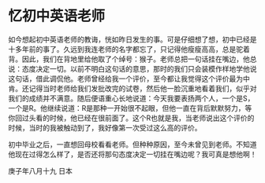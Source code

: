 # 忆初中英语老师

如今想起初中英语老师的教诲，恍如昨日发生的事。可是仔细想了想，初中已经是十多年前的事了。久远到我连老师的名字都忘了，只记得他瘦瘦高高，总是驼着背。因此，我们在背地里给他取了个绰号：猴子。老师总把一句话挂在嘴边，他总说：态度决定一切。以前不明白这句话的意思，那时的我们只会装模作样地学他说这句话，借此调侃他。老师曾经给我一个评价，至今都让我觉得这个评价最为中肯。还记得当时老师给我们发批改完的试卷，然后他一脸沉重地看着我们，似乎对我们的成绩并不满意。随后便语重心长地说道：今天我要表扬两个人，一个是S，一个是R。他继续说道：R是那种一开始很不起眼，但他一直在背后默默努力，等你回过头看的时候，他已经在很前面了。这个R也就是我，当老师说出这个评价的时候，当时的我被触动到了，我好像第一次受过这么高的评价。

初中毕业之后，一直想回母校看看老师。但种种原因，至今未曾见到老师。不知道他现在过得怎么样了，是否还将那句态度决定一切挂在嘴边呢？我可真是想他啊！

庚子年八月十九 日本